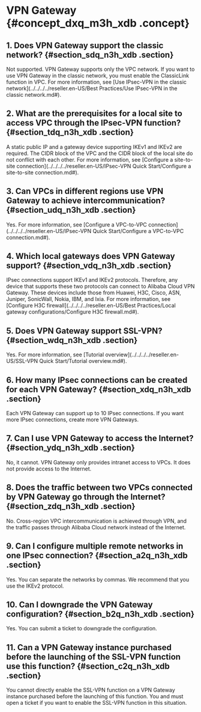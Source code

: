 # VPN Gateway {#concept_dxq_m3h_xdb .concept}

## 1. Does VPN Gateway support the classic network? {#section_sdq_n3h_xdb .section}

Not supported. VPN Gateway supports only the VPC network. If you want to use VPN Gateway in the classic network, you must enable the ClassicLink function in VPC. For more information, see [Use IPsec-VPN in the classic network](../../../../reseller.en-US/Best Practices/Use IPsec-VPN in the classic network.md#).

## 2. What are the prerequisites for a local site to access VPC through the IPsec-VPN function? {#section_tdq_n3h_xdb .section}

A static public IP and a gateway device supporting IKEv1 and IKEv2 are required. The CIDR block of the VPC and the CIDR block of the local site do not conflict with each other. For more information, see [Configure a site-to-site connection](../../../../reseller.en-US/IPsec-VPN Quick Start/Configure a site-to-site connection.md#).

## 3. Can VPCs in different regions use VPN Gateway to achieve intercommunication? {#section_udq_n3h_xdb .section}

Yes. For more information, see [Configure a VPC-to-VPC connection](../../../../reseller.en-US/IPsec-VPN Quick Start/Configure a VPC-to-VPC connection.md#).

## 4. Which local gateways does VPN Gateway support? {#section_vdq_n3h_xdb .section}

IPsec connections support IKEv1 and IKEv2 protocols. Therefore, any device that supports these two protocols can connect to Alibaba Cloud VPN Gateway. These devices include those from Huawei, H3C, Cisco, ASN, Juniper, SonicWall, Nokia, IBM, and Ixia. For more information, see [Configure H3C firewall](../../../../reseller.en-US/Best Practices/Local gateway configurations/Configure H3C firewall.md#). 

## 5. Does VPN Gateway support SSL-VPN? {#section_wdq_n3h_xdb .section}

Yes. For more information, see [Tutorial overview](../../../../reseller.en-US/SSL-VPN Quick Start/Tutorial overview.md#).

## 6. How many IPsec connections can be created for each VPN Gateway? {#section_xdq_n3h_xdb .section}

Each VPN Gateway can support up to 10 IPsec connections. If you want more IPsec connections, create more VPN Gateways.

## 7. Can I use VPN Gateway to access the Internet? {#section_ydq_n3h_xdb .section}

No, it cannot. VPN Gateway only provides intranet access to VPCs. It does not provide access to the Internet.

## 8. Does the traffic between two VPCs connected by VPN Gateway go through the Internet? {#section_zdq_n3h_xdb .section}

No. Cross-region VPC intercommunication is achieved through VPN, and the traffic passes through Alibaba Cloud network instead of the Internet.

## 9. Can I configure multiple remote networks in one IPsec connection? {#section_a2q_n3h_xdb .section}

Yes. You can separate the networks by commas. We recommend that you use the IKEv2 protocol.

## 10. Can I downgrade the VPN Gateway configuration? {#section_b2q_n3h_xdb .section}

Yes. You can submit a ticket to downgrade the configuration.

## 11. Can a VPN Gateway instance purchased before the launching of the SSL-VPN function use this function? {#section_c2q_n3h_xdb .section}

You cannot directly enable the SSL-VPN function on a VPN Gateway instance purchased before the launching of this function. You and must open a ticket if you want to enable the SSL-VPN function in this situation.

